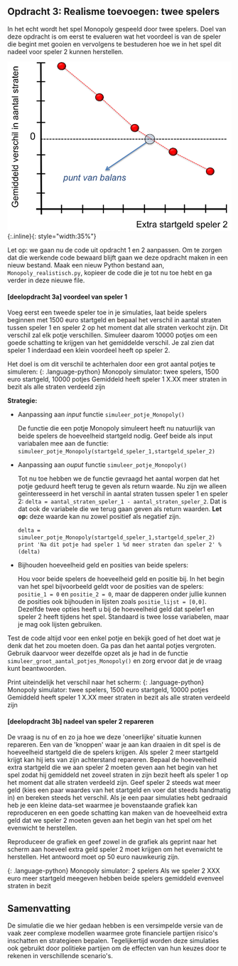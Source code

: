 ## Opdracht 3: Realisme toevoegen: twee spelers

In het echt wordt het spel Monopoly gespeeld door twee spelers. Doel van deze opdracht is om eerst te evalueren wat het voordeel is van de speler die begint met gooien en vervolgens te bestuderen hoe we in het spel dit nadeel voor speler 2 kunnen herstellen.
 
![](Balans.png){:.inline}{: style="width:35%"}
 
Let op: we gaan nu de code uit opdracht 1 en 2 aanpassen. Om te zorgen dat die werkende code bewaard blijft gaan we deze opdracht maken in een nieuw bestand. Maak een nieuw Python bestand aan, `Monopoly_realistisch.py`, kopieer de code die je tot nu toe hebt en ga verder in deze nieuwe file.

#### [deelopdracht 3a] voordeel van speler 1

Voeg eerst een tweede speler toe in je simulaties, laat beide spelers beginnen met 1500 euro startgeld en bepaal het verschil in aantal straten tussen speler 1 en speler 2 op het moment dat alle straten verkocht zijn. Dit verschil zal elk potje verschillen. Simuleer daarom 10000 potjes om een goede schatting te krijgen van het gemiddelde verschil. Je zal zien dat speler 1 inderdaad een klein voordeel heeft op speler 2.

Het doel is om dit verschil te achterhalen door een grot aantal potjes te simuleren:
{: .language-python}
	Monopoly simulator: twee spelers, 1500 euro startgeld, 10000 potjes
    Gemiddeld heeft speler 1 X.XX meer straten in bezit als alle straten verdeeld zijn


**Strategie:**

  - Aanpassing aan *input* functie `simuleer_potje_Monopoly()`
   
    De functie die een potje Monopoly simuleert heeft nu natuurlijk van beide spelers de hoeveelheid startgeld nodig. Geef beide als input variabalen mee aan de functie:
   `simuleer_potje_Monopoly(startgeld_speler_1,startgeld_speler_2)` 

 - Aanpassing aan *ouput* functie `simuleer_potje_Monopoly()`
   
   Tot nu toe hebben we de functie gevraagd het aantal worpen dat het potje geduurd heeft terug te geven als return waarde. Nu zijn we alleen geïnteresseerd in het verschil in aantal straten tussen speler 1 en speler 2: `delta = aantal_straten_speler_1 - aantal_straten_speler_2`. Dat is dat ook de variabele die we terug gaan geven als return waarden. **Let op:** deze waarde kan nu zowel positief als negatief zijn.

       delta = simuleer_potje_Monopoly(startgeld_speler_1,startgeld_speler_2)
       print 'Na dit potje had speler 1 %d meer straten dan speler 2' % (delta)

 - Bijhouden hoeveelheid geld en posities van beide spelers:

   Hou voor beide spelers de hoeveelheid geld en positie bij. In het begin van het spel bijvoorbeeld geldt voor de posities van de spelers: `positie_1 = 0` en `positie_2 = 0`, maar de dapperen onder jullie kunnen de posities ook bijhouden in lijsten zoals `positie_lijst = [0,0]`. Dezelfde twee opties heeft u bij de hoeveelheid geld dat speler1 en speler 2 heeft tijdens het spel. Standaard is twee losse variabelen, maar je mag ook lijsten gebruiken.
   
Test de code altijd voor een enkel potje en bekijk goed of het doet wat je denk dat het zou moeten doen. Ga pas dan het aantal potjes vergroten. Gebruik daarvoor weer dezelfde opzet als je had in de functie `simuleer_groot_aantal_potjes_Monopoly()` en zorg ervoor dat je de vraag kunt beantwoorden. 

Print uiteindelijk het verschil naar het scherm:
{: .language-python}
	Monopoly simulator: twee spelers, 1500 euro startgeld, 10000 potjes
    Gemiddeld heeft speler 1 X.XX meer straten in bezit als alle straten verdeeld zijn

#### [deelopdracht 3b] nadeel van speler 2 repareren

De vraag is nu of en zo ja hoe we deze 'oneerlijke' situatie kunnen repareren. Een van de 'knoppen' waar je aan kan draaien in dit spel is de hoeveelheid startgeld die de spelers krijgen. Als speler 2 meer startgeld krijgt kan hij iets van zijn achterstand repareren. Bepaal de hoeveelheid extra startgeld die we aan speler 2 moeten geven aan het begin van het spel zodat hij gemiddeld net zoveel straten in zijn bezit heeft als speler 1 op het moment dat alle straten verdeeld zijn. Geef speler 2 steeds wat meer geld (kies een paar waardes van het startgeld en voer dat steeds handmatig in) en bereken steeds het verschil. Als je een paar simulaties hebt gedraaid heb je een kleine data-set waarmee je bovenstaande grafiek kan reproduceren en een goede schatting kan maken van de hoeveelheid extra geld dat we speler 2 moeten geven aan het begin van het spel om het evenwicht te herstellen. 

Reproduceer de grafiek en geef zowel in de grafiek als geprint naar het scherm aan hoeveel extra geld speler 2 moet krijgen om het evenwicht te herstellen. Het antwoord moet op 50 euro nauwkeurig zijn.

{: .language-python}
	Monopoly simulator: 2 spelers
    Als we speler 2 XXX euro meer startgeld meegeven hebben beide spelers gemiddeld evenveel straten in bezit


## Samenvatting

De simulatie die we hier gedaan hebben is een versimpelde versie van de vaak zeer complexe 
modellen waarmee grote financiele partijen risico's inschatten en strategieen bepalen. 
Tegelijkertijd worden deze simulaties ook gebruikt door politieke partijen om de effecten 
van hun keuzes door te rekenen in verschillende scenario's.




